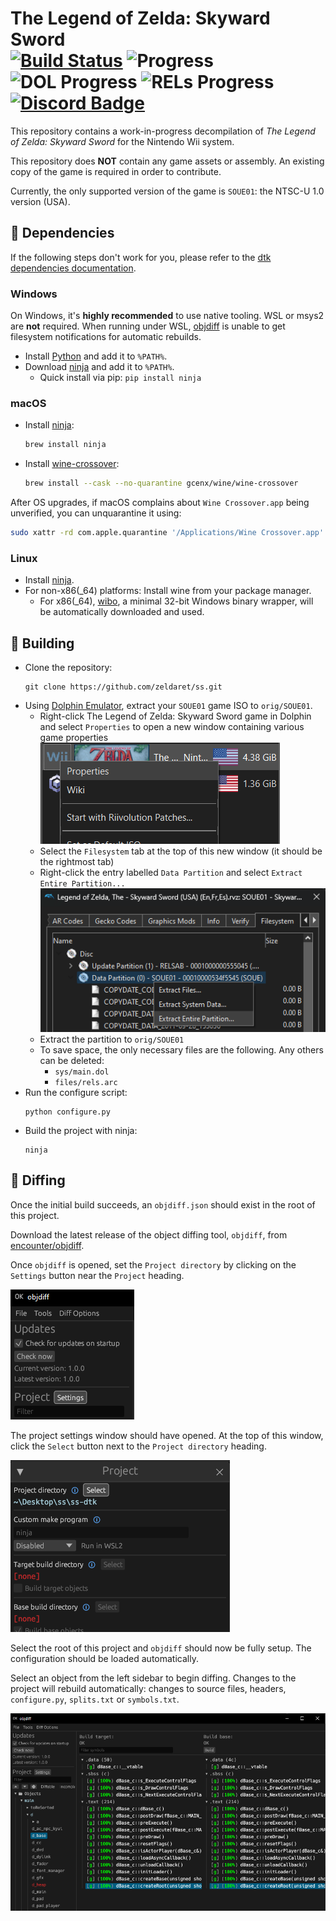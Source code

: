 The Legend of Zelda: Skyward Sword  
[![Build Status]][actions] ![Progress] ![DOL Progress] ![RELs Progress] [![Discord Badge]][discord]
=============

[Build Status]: https://github.com/zeldaret/ss/actions/workflows/build.yml/badge.svg
[actions]: https://github.com/zeldaret/ss/actions/workflows/build.yml
[Progress]: https://img.shields.io/endpoint?label=Code&url=https%3A%2F%2Fprogress.decomp.club%2Fdata%2Fss%2FSOUE01%2Fall%2F%3Fmode%3Dshield%26measure%3Dcode
[DOL Progress]: https://img.shields.io/endpoint?label=DOL&url=https%3A%2F%2Fprogress.decomp.club%2Fdata%2Fss%2FSOUE01%2Fdol%2F%3Fmode%3Dshield%26measure%3Dcode
[RELs Progress]: https://img.shields.io/endpoint?label=RELs&url=https%3A%2F%2Fprogress.decomp.club%2Fdata%2Fss%2FSOUE01%2Fmodules%2F%3Fmode%3Dshield%26measure%3Dcode
[Discord Badge]: https://img.shields.io/discord/688807550715560050?color=%237289DA&logo=discord&logoColor=%23FFFFFF
[discord]: https://discord.zelda64.dev

This repository contains a work-in-progress decompilation of *The Legend of Zelda: Skyward Sword*
for the Nintendo Wii system.

This repository does **NOT** contain any game assets or assembly. An existing copy of the game is
required in order to contribute.

Currently, the only supported version of the game is `SOUE01`: the NTSC-U 1.0 version (USA).

## 🔗 Dependencies

If the following steps don't work for you, please refer to the
[dtk dependencies documentation](https://github.com/encounter/dtk-template/blob/main/docs/dependencies.md).

### Windows

On Windows, it's **highly recommended** to use native tooling. WSL or msys2 are **not** required.
When running under WSL, [objdiff](https://github.com/encounter/objdiff) is unable to get filesystem
notifications for automatic rebuilds.

- Install [Python](https://www.python.org/downloads/) and add it to `%PATH%`.
- Download [ninja](https://github.com/ninja-build/ninja/releases) and add it to `%PATH%`.
  - Quick install via pip: `pip install ninja`

### macOS

- Install [ninja](https://github.com/ninja-build/ninja/wiki/Pre-built-Ninja-packages):

  ```sh
  brew install ninja
  ```

- Install [wine-crossover](https://github.com/Gcenx/homebrew-wine):

  ```sh
  brew install --cask --no-quarantine gcenx/wine/wine-crossover
  ```

After OS upgrades, if macOS complains about `Wine Crossover.app` being unverified, you can
unquarantine it using:

  ```sh
  sudo xattr -rd com.apple.quarantine '/Applications/Wine Crossover.app'
  ```

### Linux

- Install [ninja](https://github.com/ninja-build/ninja/wiki/Pre-built-Ninja-packages).
- For non-x86(_64) platforms: Install wine from your package manager.
  - For x86(_64), [wibo](https://github.com/decompals/wibo), a minimal 32-bit Windows binary
    wrapper, will be automatically downloaded and used.

## 🔧 Building

- Clone the repository:
  ```
  git clone https://github.com/zeldaret/ss.git
  ```
- Using [Dolphin Emulator](https://dolphin-emu.org/), extract your `SOUE01` game ISO to `orig/SOUE01`.
  - Right-click The Legend of Zelda: Skyward Sword game in Dolphin and select `Properties` to open
    a new window containing various game properties
![The Legend of Zelda: Skyward Sword is selected in the Dolphin Emulator. The "right-click" context menu has been opened and the "Properties" option is highlighted.](assets/dolphin-game-properties.png)
  - Select the `Filesystem` tab at the top of this new window (it should be the rightmost tab)
  - Right-click the entry labelled `Data Partition` and select `Extract Entire Partition...`
![The Legend of Zelda: Skyward Sword's properties window in Dolphin with the "Filesystem" tab open. The entry named "Data Partition" is selected and the "right-click" context menu has been opened with the "Extract Entire Partition..." option highlighted.](assets/dolphin-extract-entire-partition.png)
  - Extract the partition to `orig/SOUE01`
  - To save space, the only necessary files are the following. Any others can be deleted:
    - `sys/main.dol`
    - `files/rels.arc`
- Run the configure script:
  ```
  python configure.py
  ```
- Build the project with ninja:
  ```
  ninja
  ```

## 🔬 Diffing

Once the initial build succeeds, an `objdiff.json` should exist in the root of this project.

Download the latest release of the object diffing tool, `objdiff`, from
[encounter/objdiff](https://github.com/encounter/objdiff).

Once `objdiff` is opened, set the `Project directory` by clicking on the `Settings` button near the
`Project` heading.

![The top-right of the "objdiff" program with the "Settings" button highlighted next to the "Project" heading.](assets/objdiff-project-settings.png)

The project settings window should have opened. At the top of this window, click the `Select`
button next to the `Project directory` heading.

![The top of the project settings window with the "Select" button highlighted next to the "Project directory" heading.](assets/objdiff-project-directory.png)

Select the root of this project and `objdiff` should now be fully setup. The configuration should be loaded automatically.

Select an object from the left sidebar to begin diffing. Changes to the project will rebuild automatically: changes to source files, headers, `configure.py`, `splits.txt` or `symbols.txt`.

![An example of the "objdiff" program showing the diff of the "d_base" file from this project.](assets/objdiff-example.png)
